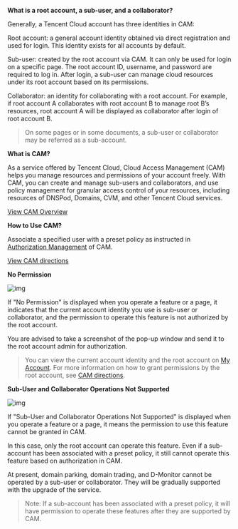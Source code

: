 **What is a root account, a sub-user, and a collaborator?**

Generally, a Tencent Cloud account has three identities in CAM:

Root account: a general account identity obtained via direct registration and used for login. This identity exists for all accounts by default.

Sub-user: created by the root account via CAM. It can only be used for login on a specific page. The root account ID, username, and password are required to log in. After login, a sub-user can manage cloud resources under its root account based on its permissions.

Collaborator: an identity for collaborating with a root account. For example, if root account A collaborates with root account B to manage root B’s resources, root account A will be displayed as collaborator after login of root account B.

> On some pages or in some documents, a sub-user or collaborator may be referred as a sub-account.



**What is CAM?**

As a service offered by Tencent Cloud, Cloud Access Management (CAM) helps you manage resources and permissions of your account freely. With CAM, you can create and manage sub-users and collaborators, and use policy management for granular access control of your resources, including resources of DNSPod, Domains, CVM, and other Tencent Cloud services.

[View CAM Overview](https://intl.cloud.tencent.com/document/product/598/10583)



**How to Use CAM?**

Associate a specified user with a preset policy as instructed in [Authorization Management](https://intl.cloud.tencent.com/document/product/598/10602) of CAM.

[View CAM directions](https://docs.dnspod.cn/dnspod-cam-manage/)



**No Permission**

![img](https://docs.dnspod.cn/content/images/2021/05/image-5.png)

If "No Permission" is displayed when you operate a feature or a page, it indicates that the current account identity you use is sub-user or collaborator, and the permission to operate this feature is not authorized by the root account.

You are advised to take a screenshot of the pop-up window and send it to the root account admin for authorization.

> You can view the current account identity and the root account on [My Account](https://console.dnspod.cn/account). For more information on how to grant permissions by the root account, see [CAM directions](https://docs.dnspod.cn/dnspod-cam-manage/).



**Sub-User and Collaborator Operations Not Supported**

![img](https://docs.dnspod.cn/content/images/2021/05/image-6.png)

If "Sub-User and Collaborator Operations Not Supported" is displayed when you operate a feature or a page, it means the permission to use this feature cannot be granted in CAM.

In this case, only the root account can operate this feature. Even if a sub-account has been associated with a preset policy, it still cannot operate this feature based on authorization in CAM.

At present, domain parking, domain trading, and D-Monitor cannot be operated by a sub-user or collaborator. They will be gradually supported with the upgrade of the service.

> Note: If a sub-account has been associated with a preset policy, it will have permission to operate these features after they are supported by CAM.

